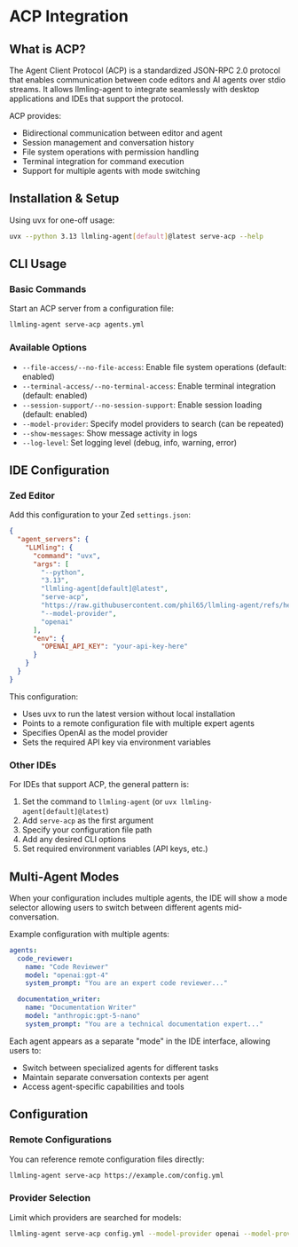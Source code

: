 # ACP Integration

## What is ACP?

The Agent Client Protocol (ACP) is a standardized JSON-RPC 2.0 protocol that enables communication between code editors and AI agents over stdio streams. It allows llmling-agent to integrate seamlessly with desktop applications and IDEs that support the protocol.

ACP provides:
- Bidirectional communication between editor and agent
- Session management and conversation history
- File system operations with permission handling
- Terminal integration for command execution
- Support for multiple agents with mode switching

## Installation & Setup

Using uvx for one-off usage:

```bash
uvx --python 3.13 llmling-agent[default]@latest serve-acp --help
```

## CLI Usage

### Basic Commands

Start an ACP server from a configuration file:

```bash
llmling-agent serve-acp agents.yml
```


### Available Options

- `--file-access/--no-file-access`: Enable file system operations (default: enabled)
- `--terminal-access/--no-terminal-access`: Enable terminal integration (default: enabled)
- `--session-support/--no-session-support`: Enable session loading (default: enabled)
- `--model-provider`: Specify model providers to search (can be repeated)
- `--show-messages`: Show message activity in logs
- `--log-level`: Set logging level (debug, info, warning, error)

## IDE Configuration

### Zed Editor

Add this configuration to your Zed `settings.json`:

```json
{
  "agent_servers": {
    "LLMling": {
      "command": "uvx",
      "args": [
        "--python",
        "3.13",
        "llmling-agent[default]@latest",
        "serve-acp",
        "https://raw.githubusercontent.com/phil65/llmling-agent/refs/heads/main/src/llmling_agent_examples/pick_experts/config.yml",
        "--model-provider",
        "openai"
      ],
      "env": {
        "OPENAI_API_KEY": "your-api-key-here"
      }
    }
  }
}
```

This configuration:

- Uses uvx to run the latest version without local installation
- Points to a remote configuration file with multiple expert agents
- Specifies OpenAI as the model provider
- Sets the required API key via environment variables

### Other IDEs

For IDEs that support ACP, the general pattern is:
1. Set the command to `llmling-agent` (or `uvx llmling-agent[default]@latest`)
2. Add `serve-acp` as the first argument
3. Specify your configuration file path
4. Add any desired CLI options
5. Set required environment variables (API keys, etc.)

## Multi-Agent Modes

When your configuration includes multiple agents, the IDE will show a mode selector allowing users to switch between different agents mid-conversation.

Example configuration with multiple agents:

```yaml
agents:
  code_reviewer:
    name: "Code Reviewer"
    model: "openai:gpt-4"
    system_prompt: "You are an expert code reviewer..."

  documentation_writer:
    name: "Documentation Writer"
    model: "anthropic:gpt-5-nano"
    system_prompt: "You are a technical documentation expert..."

```

Each agent appears as a separate "mode" in the IDE interface, allowing users to:

- Switch between specialized agents for different tasks
- Maintain separate conversation contexts per agent
- Access agent-specific capabilities and tools

## Configuration

### Remote Configurations

You can reference remote configuration files directly:

```bash
llmling-agent serve-acp https://example.com/config.yml
```


### Provider Selection

Limit which providers are searched for models:

```bash
llmling-agent serve-acp config.yml --model-provider openai --model-provider anthropic
```
